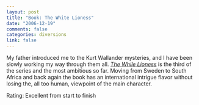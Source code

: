 ```yaml
--- 
layout: post
title: "Book: The White Lioness"
date: "2006-12-19"
comments: false
categories: diversions
link: false
---
```

My father introduced me to the Kurt Wallander mysteries, and I have been slowly working my way through them all. <i><a href="http://www.amazon.com/White-Lioness-Henning-Mankell/dp/1400031559/sr=8-1/qid=1166562636/ref=pd_bbs_1/104-2598303-1862327?ie=UTF8&s=books" title="The White Lioness">The While Lioness</a></i> is the third of the series and the most ambitious so far. Moving from Sweden to South Africa and back again the book has an international intrigue flavor without losing the, all too human, viewpoint of the main character.

Rating: Excellent from start to finish

